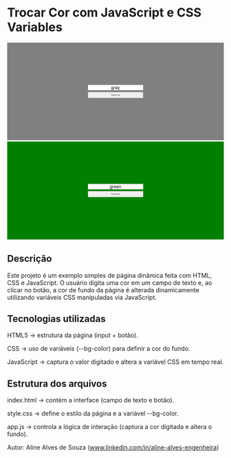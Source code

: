 # Trocar Cor com JavaScript e CSS Variables

![](./img/tela-cinza.png)
![](./img/tela-verde.png)

## Descrição

Este projeto é um exemplo simples de página dinâmica feita com HTML, CSS e JavaScript.
O usuário digita uma cor em um campo de texto e, ao clicar no botão, a cor de fundo da página é alterada dinamicamente utilizando variáveis CSS manipuladas via JavaScript.

## Tecnologias utilizadas

HTML5 → estrutura da página (input + botão).

CSS → uso de variáveis (--bg-color) para definir a cor do fundo.

JavaScript → captura o valor digitado e altera a variável CSS em tempo real.

## Estrutura dos arquivos

index.html → contém a interface (campo de texto e botão).

style.css → define o estilo da página e a variável --bg-color.

app.js → controla a lógica de interação (captura a cor digitada e altera o fundo).

Autor:
Aline Alves de Souza (www.linkedin.com/in/aline-alves-engenheira)

